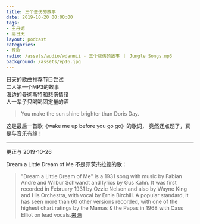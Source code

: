 ```yaml
---
title: 三个悲伤的故事
date: 2019-10-20 00:00:00
tags:
- 王丹妮
- 高日天
layout: podcast
categories:
- 荐歌
radio: /assets/audio/wdannii - 三个悲伤的故事 ｜ Jungle Songs.mp3
background: /assets/ep16.jpg
---
```


日天的歌曲推荐节目尝试  
二人第一个MP3的故事  
海边的曼彻斯特和悲伤情绪  
人一辈子只喝喝固定量的酒

> You make the sun shine brighter than Doris Day.

这是最后一首歌《wake me up before you go go》的歌词，
竟然还点题了，真是与音乐有缘！

---

更正与 2019-10-26

Dream a Little Dream of Me 不是菲茨杰拉德的歌：

> "Dream a Little Dream of Me" is a 1931 song with music by Fabian Andre and Wilbur Schwandt and lyrics by Gus Kahn. It was first recorded in February 1931 by Ozzie Nelson and also by Wayne King and His Orchestra, with vocal by Ernie Birchill. A popular standard, it has seen more than 60 other versions recorded, with one of the highest chart ratings by the Mamas & the Papas in 1968 with Cass Elliot on lead vocals.[来源](https://en.wikipedia.org/wiki/Dream_a_Little_Dream_of_Me)
